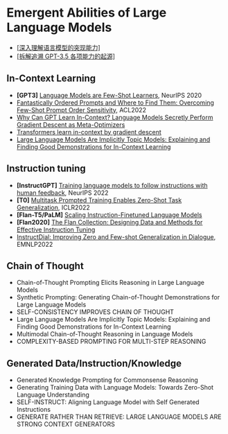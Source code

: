 # Emergent Abilities of Large Language Models

- [[深入理解语言模型的突现能力]](https://yaofu.notion.site/A-Closer-Look-at-Large-Language-Models-Emergent-Abilities-493876b55df5479d80686f68a1abd72f)
- [[拆解追溯 GPT-3.5 各项能力的起源]](https://yaofu.notion.site/How-does-GPT-Obtain-its-Ability-Tracing-Emergent-Abilities-of-Language-Models-to-their-Sources-b9a57ac0fcf74f30a1ab9e3e36fa1dc1)


## In-Context Learning
- **[GPT3]** [Language Models are Few-Shot Learners](https://proceedings.neurips.cc/paper_files/paper/2020/file/1457c0d6bfcb4967418bfb8ac142f64a-Paper.pdf), NeurIPS 2020
- [Fantastically Ordered Prompts and Where to Find Them: Overcoming Few-Shot Prompt Order Sensitivity](https://aclanthology.org/2022.acl-long.556/), ACL2022
- [Why Can GPT Learn In-Context? Language Models Secretly Perform Gradient Descent as Meta-Optimizers](https://arxiv.org/abs/2212.10559)
- [Transformers learn in-context by gradient descent](https://arxiv.org/abs/2212.07677)
- [Large Language Models Are Implicitly Topic Models: Explaining and Finding Good Demonstrations for In-Context Learning](https://arxiv.org/abs/2301.11916)


## Instruction tuning
- **[InstructGPT]** [Training language models to follow instructions with human feedback](https://proceedings.neurips.cc/paper_files/paper/2022/file/b1efde53be364a73914f58805a001731-Paper-Conference.pdf), NeurIPS 2022
- **[T0]** [Multitask Prompted Training Enables Zero-Shot Task Generalization](https://openreview.net/pdf?id=9Vrb9D0WI4), ICLR2022
- **[Flan-T5/PaLM]** [Scaling Instruction-Finetuned Language Models](https://arxiv.org/abs/2210.11416)
- **[Flan2020]** [The Flan Collection: Designing Data and Methods for Effective Instruction Tuning](https://arxiv.org/abs/2301.13688)
- [InstructDial: Improving Zero and Few-shot Generalization in Dialogue](https://aclanthology.org/2022.emnlp-main.33/), EMNLP2022

## Chain of Thought
- Chain-of-Thought Prompting Elicits Reasoning in Large Language Models
- Synthetic Prompting: Generating Chain-of-Thought Demonstrations for Large Language Models
- SELF-CONSISTENCY IMPROVES CHAIN OF THOUGHT
- Large Language Models Are Implicitly Topic Models: Explaining and Finding Good Demonstrations for In-Context Learning
- Multimodal Chain-of-Thought Reasoning in Language Models
- COMPLEXITY-BASED PROMPTING FOR MULTI-STEP REASONING

## Generated Data/Instruction/Knowledge
- Generated Knowledge Prompting for Commonsense Reasoning
- Generating Training Data with Language Models: Towards Zero-Shot Language Understanding
- SELF-INSTRUCT: Aligning Language Model with Self Generated Instructions
- GENERATE RATHER THAN RETRIEVE: LARGE LANGUAGE MODELS ARE STRONG CONTEXT GENERATORS



